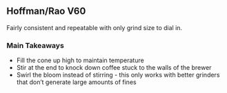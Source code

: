 ## Hoffman/Rao V60
Fairly consistent and repeatable with only grind size to dial in.

### Main Takeaways
* Fill the cone up high to maintain temperature
* Stir at the end to knock down coffee stuck to the walls of the brewer
* Swirl the bloom instead of stirring - this only works with better grinders that don’t generate large amounts of fines
